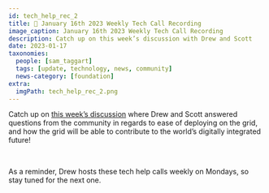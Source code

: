 ```yaml
---
id: tech_help_rec_2
title: 👀 January 16th 2023 Weekly Tech Call Recording
image_caption: January 16th 2023 Weekly Tech Call Recording
description: Catch up on this week’s discussion with Drew and Scott
date: 2023-01-17
taxonomies:
  people: [sam_taggart]
  tags: [update, technology, news, community]
  news-category: [foundation]
extra:
  imgPath: tech_help_rec_2.png
---
```


Catch up on [this week’s discussion](https://forum.threefold.io/t/january-16th-2023-weekly-tech-call-recording/3702) where Drew and Scott answered questions from the community in regards to ease of deploying on the grid, and how the grid will be able to contribute to the world’s digitally integrated future!

<br/>

As a reminder, Drew hosts these tech help calls weekly on Mondays, so stay tuned for the next one.

